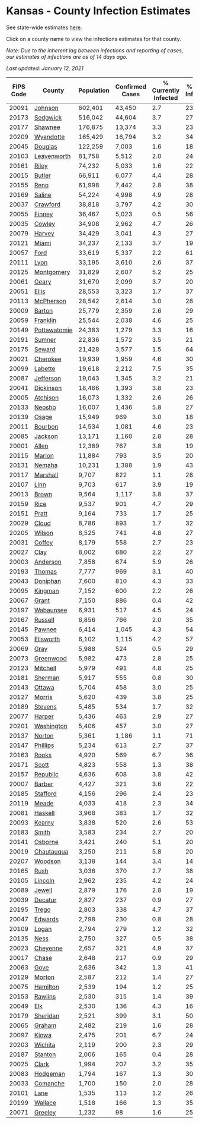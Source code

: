 # Kansas - County Infection Estimates

See state-wide estimates [here](/infections/us-ks).

Click on a county name to view the infections estimates for that county.

*Note: Due to the inherent lag between infections and reporting of cases, our estimates of infections are as of 14 days ago.*

*Last updated: January 12, 2021*

|   FIPS Code |                       County |   Population |   Confirmed Cases |   % Currently Infected |   % Total Infected |
|-------------|------------------------------|--------------|-------------------|------------------------|--------------------|
|       20091 |           [Johnson](johnson) |      602,401 |            43,450 |                    2.7 |               23.0 |
|       20173 |         [Sedgwick](sedgwick) |      516,042 |            44,604 |                    3.7 |               27.4 |
|       20177 |           [Shawnee](shawnee) |      176,875 |            13,374 |                    3.3 |               23.8 |
|       20209 |       [Wyandotte](wyandotte) |      165,429 |            16,794 |                    3.2 |               34.6 |
|       20045 |           [Douglas](douglas) |      122,259 |             7,003 |                    1.6 |               18.2 |
|       20103 |   [Leavenworth](leavenworth) |       81,758 |             5,512 |                    2.0 |               24.2 |
|       20161 |               [Riley](riley) |       74,232 |             5,033 |                    1.6 |               22.4 |
|       20015 |             [Butler](butler) |       66,911 |             6,077 |                    4.4 |               28.2 |
|       20155 |                 [Reno](reno) |       61,998 |             7,442 |                    2.8 |               38.2 |
|       20169 |             [Saline](saline) |       54,224 |             4,998 |                    4.9 |               28.9 |
|       20037 |         [Crawford](crawford) |       38,818 |             3,797 |                    4.2 |               30.9 |
|       20055 |             [Finney](finney) |       36,467 |             5,023 |                    0.5 |               56.6 |
|       20035 |             [Cowley](cowley) |       34,908 |             2,962 |                    4.7 |               26.4 |
|       20079 |             [Harvey](harvey) |       34,429 |             3,041 |                    4.3 |               27.5 |
|       20121 |               [Miami](miami) |       34,237 |             2,133 |                    3.7 |               19.2 |
|       20057 |                 [Ford](ford) |       33,619 |             5,337 |                    2.2 |               61.5 |
|       20111 |                 [Lyon](lyon) |       33,195 |             3,610 |                    2.6 |               37.4 |
|       20125 |     [Montgomery](montgomery) |       31,829 |             2,607 |                    5.2 |               25.1 |
|       20061 |               [Geary](geary) |       31,670 |             2,099 |                    3.7 |               20.4 |
|       20051 |               [Ellis](ellis) |       28,553 |             3,323 |                    1.7 |               37.4 |
|       20113 |       [McPherson](mcpherson) |       28,542 |             2,614 |                    3.0 |               28.9 |
|       20009 |             [Barton](barton) |       25,779 |             2,359 |                    2.6 |               29.5 |
|       20059 |         [Franklin](franklin) |       25,544 |             2,038 |                    4.6 |               25.2 |
|       20149 | [Pottawatomie](pottawatomie) |       24,383 |             1,279 |                    3.3 |               16.5 |
|       20191 |             [Sumner](sumner) |       22,836 |             1,572 |                    3.5 |               21.4 |
|       20175 |             [Seward](seward) |       21,428 |             3,577 |                    1.5 |               64.2 |
|       20021 |         [Cherokee](cherokee) |       19,939 |             1,959 |                    4.6 |               30.7 |
|       20099 |           [Labette](labette) |       19,618 |             2,212 |                    7.5 |               35.2 |
|       20087 |       [Jefferson](jefferson) |       19,043 |             1,345 |                    3.2 |               21.9 |
|       20041 |       [Dickinson](dickinson) |       18,466 |             1,393 |                    3.8 |               23.5 |
|       20005 |         [Atchison](atchison) |       16,073 |             1,332 |                    2.6 |               26.7 |
|       20133 |             [Neosho](neosho) |       16,007 |             1,436 |                    5.8 |               27.8 |
|       20139 |               [Osage](osage) |       15,949 |               969 |                    3.0 |               18.7 |
|       20011 |           [Bourbon](bourbon) |       14,534 |             1,081 |                    4.6 |               23.3 |
|       20085 |           [Jackson](jackson) |       13,171 |             1,160 |                    2.8 |               28.1 |
|       20001 |               [Allen](allen) |       12,369 |               767 |                    3.8 |               19.2 |
|       20115 |             [Marion](marion) |       11,884 |               793 |                    3.5 |               20.9 |
|       20131 |             [Nemaha](nemaha) |       10,231 |             1,388 |                    1.9 |               43.8 |
|       20117 |         [Marshall](marshall) |        9,707 |               822 |                    1.1 |               28.0 |
|       20107 |                 [Linn](linn) |        9,703 |               617 |                    3.9 |               19.9 |
|       20013 |               [Brown](brown) |        9,564 |             1,117 |                    3.8 |               37.2 |
|       20159 |                 [Rice](rice) |        9,537 |               901 |                    4.7 |               29.6 |
|       20151 |               [Pratt](pratt) |        9,164 |               733 |                    1.7 |               25.5 |
|       20029 |               [Cloud](cloud) |        8,786 |               893 |                    1.7 |               32.9 |
|       20205 |             [Wilson](wilson) |        8,525 |               741 |                    4.8 |               27.3 |
|       20031 |             [Coffey](coffey) |        8,179 |               558 |                    2.7 |               23.7 |
|       20027 |                 [Clay](clay) |        8,002 |               680 |                    2.2 |               27.0 |
|       20003 |         [Anderson](anderson) |        7,858 |               674 |                    5.9 |               26.3 |
|       20193 |             [Thomas](thomas) |        7,777 |               969 |                    3.1 |               40.5 |
|       20043 |         [Doniphan](doniphan) |        7,600 |               810 |                    4.3 |               33.3 |
|       20095 |           [Kingman](kingman) |        7,152 |               600 |                    2.2 |               26.4 |
|       20067 |               [Grant](grant) |        7,150 |               886 |                    0.4 |               42.1 |
|       20197 |       [Wabaunsee](wabaunsee) |        6,931 |               517 |                    4.5 |               24.3 |
|       20167 |           [Russell](russell) |        6,856 |               766 |                    2.0 |               35.7 |
|       20145 |             [Pawnee](pawnee) |        6,414 |             1,045 |                    4.3 |               54.3 |
|       20053 |       [Ellsworth](ellsworth) |        6,102 |             1,115 |                    4.2 |               57.5 |
|       20069 |                 [Gray](gray) |        5,988 |               524 |                    0.5 |               29.2 |
|       20073 |       [Greenwood](greenwood) |        5,982 |               473 |                    2.8 |               25.0 |
|       20123 |         [Mitchell](mitchell) |        5,979 |               491 |                    4.8 |               25.7 |
|       20181 |           [Sherman](sherman) |        5,917 |               555 |                    0.8 |               30.2 |
|       20143 |             [Ottawa](ottawa) |        5,704 |               458 |                    3.0 |               25.3 |
|       20127 |             [Morris](morris) |        5,620 |               439 |                    3.8 |               25.6 |
|       20189 |           [Stevens](stevens) |        5,485 |               534 |                    1.7 |               32.8 |
|       20077 |             [Harper](harper) |        5,436 |               463 |                    2.9 |               27.3 |
|       20201 |     [Washington](washington) |        5,406 |               457 |                    3.0 |               27.3 |
|       20137 |             [Norton](norton) |        5,361 |             1,186 |                    1.1 |               71.1 |
|       20147 |         [Phillips](phillips) |        5,234 |               613 |                    2.7 |               37.8 |
|       20163 |               [Rooks](rooks) |        4,920 |               569 |                    6.7 |               36.8 |
|       20171 |               [Scott](scott) |        4,823 |               558 |                    1.3 |               38.4 |
|       20157 |         [Republic](republic) |        4,636 |               608 |                    3.8 |               42.1 |
|       20007 |             [Barber](barber) |        4,427 |               321 |                    3.6 |               22.9 |
|       20185 |         [Stafford](stafford) |        4,156 |               296 |                    2.4 |               23.3 |
|       20119 |               [Meade](meade) |        4,033 |               418 |                    2.3 |               34.4 |
|       20081 |           [Haskell](haskell) |        3,968 |               383 |                    1.7 |               32.1 |
|       20093 |             [Kearny](kearny) |        3,838 |               520 |                    2.6 |               53.1 |
|       20183 |               [Smith](smith) |        3,583 |               234 |                    2.7 |               20.9 |
|       20141 |           [Osborne](osborne) |        3,421 |               240 |                    5.1 |               20.8 |
|       20019 |     [Chautauqua](chautauqua) |        3,250 |               211 |                    5.8 |               20.3 |
|       20207 |           [Woodson](woodson) |        3,138 |               144 |                    3.4 |               14.6 |
|       20165 |                 [Rush](rush) |        3,036 |               370 |                    2.7 |               38.7 |
|       20105 |           [Lincoln](lincoln) |        2,962 |               235 |                    4.2 |               24.2 |
|       20089 |             [Jewell](jewell) |        2,879 |               176 |                    2.8 |               19.0 |
|       20039 |           [Decatur](decatur) |        2,827 |               237 |                    0.9 |               27.0 |
|       20195 |               [Trego](trego) |        2,803 |               338 |                    4.7 |               37.8 |
|       20047 |           [Edwards](edwards) |        2,798 |               230 |                    0.8 |               28.4 |
|       20109 |               [Logan](logan) |        2,794 |               279 |                    1.2 |               32.1 |
|       20135 |                 [Ness](ness) |        2,750 |               327 |                    0.5 |               38.5 |
|       20023 |         [Cheyenne](cheyenne) |        2,657 |               321 |                    4.9 |               37.0 |
|       20017 |               [Chase](chase) |        2,648 |               217 |                    0.9 |               29.3 |
|       20063 |                 [Gove](gove) |        2,636 |               342 |                    1.3 |               41.3 |
|       20129 |             [Morton](morton) |        2,587 |               212 |                    1.4 |               27.2 |
|       20075 |         [Hamilton](hamilton) |        2,539 |               194 |                    1.2 |               25.6 |
|       20153 |           [Rawlins](rawlins) |        2,530 |               315 |                    1.4 |               39.8 |
|       20049 |                   [Elk](elk) |        2,530 |               136 |                    4.3 |               16.3 |
|       20179 |         [Sheridan](sheridan) |        2,521 |               399 |                    3.1 |               50.1 |
|       20065 |             [Graham](graham) |        2,482 |               219 |                    1.6 |               28.5 |
|       20097 |               [Kiowa](kiowa) |        2,475 |               201 |                    6.7 |               24.8 |
|       20203 |           [Wichita](wichita) |        2,119 |               200 |                    2.3 |               29.8 |
|       20187 |           [Stanton](stanton) |        2,006 |               165 |                    0.4 |               28.3 |
|       20025 |               [Clark](clark) |        1,994 |               207 |                    3.2 |               35.6 |
|       20083 |         [Hodgeman](hodgeman) |        1,794 |               167 |                    1.3 |               30.5 |
|       20033 |         [Comanche](comanche) |        1,700 |               150 |                    2.0 |               28.3 |
|       20101 |                 [Lane](lane) |        1,535 |               113 |                    1.2 |               26.5 |
|       20199 |           [Wallace](wallace) |        1,518 |               166 |                    1.3 |               35.6 |
|       20071 |           [Greeley](greeley) |        1,232 |                98 |                    1.6 |               25.5 |